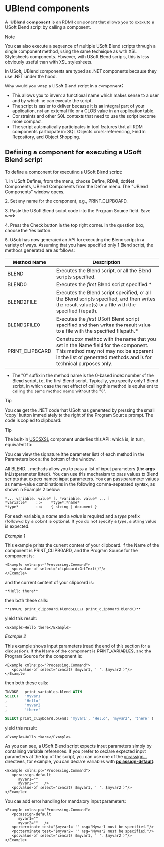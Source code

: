 # UBlend components

A  **UBlend component** is an RDMI component that allows you to execute a USoft Blend script by calling a component.

> [!NOTE]
> You can also execute a sequence of multiple USoft Blend scripts through a single component method, using the same technique as with XSL Stylesheets components. However, with USoft Blend scripts, this is less obviously useful than with XSL stylesheets.

In USoft, UBlend components are typed as .NET components because they use .NET under the hood.

Why would you wrap a USoft Blend script in a component?

- This allows you to invent a functional name which makes sense to a user and by which he can execute the script.
- The script is easier to deliver because it is an integral part of your application, not an external file or a CLOB value in an application table.
- Constraints and other SQL contexts that need to use the script become more compact.
- The script automatically participates in tool features that all RDMI components participate in: SQL Objects cross-referencing, Find In Repository, and Object Shopping.

## Defining a component for executing a USoft Blend script

To define a component for executing a USoft Blend script:

1. In USoft Definer, from the menu, choose Define, RDMI, dotNet Components, UBlend Components from the Define menu. The "UBlend Components" window opens.

2. Set any name for the component, e.g., PRINT_CLIPBOARD.

3. Paste the USoft Blend script code into the Program Source field. Save work.

4. Press the Check button in the top right corner. In the question box, choose the Yes button.

5. USoft has now generated an API for executing the Blend script in a variety of ways. Assuming that you have specified only 1 Blend script, the methods generated are as follows:

|**Method Name**|**Description**|
|--------|--------|
|BLEND   |Executes the Blend script, or all the Blend scripts specified.|
|BLEND0  |Executes the *first* Blend script specified.*|
|BLEND2FILE|Executes the Blend script specified, or all the Blend scripts specified, and then writes the result value(s) to a file with the specified filepath.|
|BLEND2FILE0|Executes the *first* USoft Blend script specified and then writes the result value to a file with the specified filepath.*|
|PRINT_CLIPBOARD|Constructor method with the name that you set in the Name field for the component. This method may not may not be apparent in the list of generated methods and is for technical purposes only.|



* The "0" suffix in the method name is the 0-based index number of the Blend script, i.e, the first Blend script. Typically, you specify only 1 Blend script, in which case the net effect of calling this method is equivalent to calling the same method name without the "0".

> [!TIP]
> You can get the .NET code that USoft has generated by pressing the small 'copy' button immediately to the right of the Program Source prompt. The code is copied to clipboard:

> [!TIP]
> The built-in [USCSXSL](/docs/Extensions/USCSXSL%20internal%20component) component underlies this API:
> which is, in turn, equivalent to:

You can view the signature (the parameter list) of each method in the Parameters box at the bottom of the window.

All BLEND... methods allow you to pass a list of input parameters (the **args** InListparameter listed). You can use this mechanism to pass values to Blend scripts that expect named input parameters. You can pass parameter values as name-value combinations in the following comma-separated syntax, as shown in Example 2 below:

```
*... variable, value* [, *variable, value* ... ]
*variable*    ::=    *type*:*name*
*type*        ::=    { string | document }
```

For each variable, a *name* and a *value* is required and a *type* prefix (followed by a colon) is optional. If you do not specify a *type*, a string value is expected.

*Example 1*

This example prints the current content of your clipboard. If the Name of the component is PRINT_CLIPBOARD, and the Program Source for the component is:

```language-xml
<Example xmlns:pc="Processing.Command">
   <pc:value-of select="clipboard:GetText()"/>
</Example>
```

and the current content of your clipboard is:

```
**Hello there**
```

then both these calls:

```
**INVOKE print_clipboard.blendSELECT print_clipboard.blend()**
```

yield this result:

```language-xml
<Example>Hello there</Example>
```

*Example 2*

This example shows input parameters (read the end of this section for a discussion). If the Name of the component is PRINT_VARIABLES, and the Program Source for the component is:

```language-xml
<Example xmlns:pc="Processing.Command">
   <pc:value-of select="concat( $myvar1, ' ', $myvar2 )"/>
</Example
```

then both these calls:

```sql
INVOKE   print_variables.blend WITH
SELECT   'myvar1'
,        'Hello'
,        'myvar2'
,        'there'
```

```sql
SELECT print_clipboard.blend( 'myvar1', 'Hello', 'myvar2', 'there' )
```

yield this result:

```language-xml
<Example>Hello there</Example>
```

As you can see, a USoft Blend script expects input parameters simply by containing variable references. If you prefer to declare expected input parameters at the top of the script, you can use one of the <pc:assign...> directives, for example, you can declare variables with **<pc:assign-default>**: 

```language-xml
<Example xmlns:pc="Processing.Command">
   <pc:assign-default
      myvar1=""
      myvar2=""   />
   <pc:value-of select="concat( $myvar1, ' ', $myvar2 )"/>
</Example>
```

You can add error handling for mandatory input parameters:

```language-xml
<Example xmlns:pc="Processing.Command">
   <pc:assign-default
      myvar1=""
      myvar2=""   />
   <pc:terminate test="$myvar1=''" msg="Myvar1 must be specified."/>
   <pc:terminate test="$myvar2=''" msg="Myvar2 must be specified."/>
   <pc:value-of select="concat( $myvar1, ' ', $myvar2 )"/>
</Example>
```

 